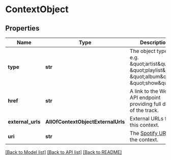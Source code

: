 # ContextObject

## Properties
Name | Type | Description | Notes
------------ | ------------- | ------------- | -------------
**type** | **str** | The object type, e.g. \&quot;artist\&quot;, \&quot;playlist\&quot;, \&quot;album\&quot;, \&quot;show\&quot;.  | [optional] 
**href** | **str** | A link to the Web API endpoint providing full details of the track. | [optional] 
**external_urls** | **AllOfContextObjectExternalUrls** | External URLs for this context. | [optional] 
**uri** | **str** | The [Spotify URI](/documentation/web-api/concepts/spotify-uris-ids) for the context.  | [optional] 

[[Back to Model list]](../README.md#documentation-for-models) [[Back to API list]](../README.md#documentation-for-api-endpoints) [[Back to README]](../README.md)

